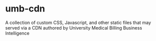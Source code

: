 # umb-cdn
A collection of custom CSS, Javascript, and other static files that may served via a CDN authored by University Medical Billing Business Intelligence
